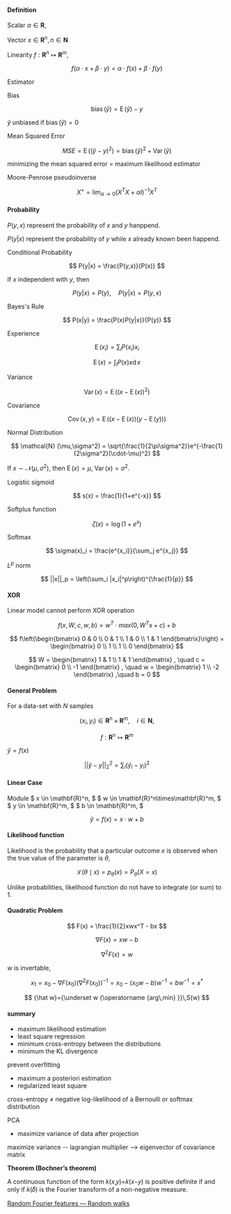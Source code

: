 #### Definition

Scalar $\alpha \in \mathbf{R}$,

Vector $x \in \mathbf{R}^n,n\in\mathbf{N}$

Linearity $f: \mathbf{R}^n\mapsto\mathbf{R}^m$,

$$
f(\alpha \cdot x + \beta\cdot y ) = \alpha\cdot f(x) + \beta\cdot f(y)
$$

Estimator

Bias

$$
\operatorname{bias}(\hat y) = \operatorname{E}(\hat y) - y
$$

$\hat y$ unbiased if $\operatorname{bias}(\hat y) = 0$  

Mean Squared Error

$$
MSE = \operatorname{E}((\hat y - y)^2) = \operatorname{bias}(\hat y)^2 + \operatorname{Var}(\hat y) 
$$

minimizing the mean squared error = maximum likelihood estimator

Moore-Penrose pseudoinverse

$$
X^+ = \lim_{\alpha\to 0} (X^TX + \alpha I)^{-1}X^T 
$$

#### Probability

$P(y,x)$ represent the probability of $x$ and $y$ hanppend.

$P(y|x)$ represent the probability of $y$ while $x$ already known been happend.

Conditional Probability

$$
P(y|x) = \frac{P(y,x)}{P(x)}
$$

If $x$ independent with $y$, then

$$
P(y|x) = P(y), \quad P(y|x) = P(y,x)
$$

Bayes's Rule

$$
P(x|y) = \frac{P(x)P(y|x)}{P(y)}
$$

Experience

$$
\operatorname{E}(x_i) = \sum_i P(x_i)x_i
$$

$$
\operatorname{E}(x) = \int_I P(x)x \operatorname{d} x
$$

Variance

$$
\operatorname{Var}(x) = \operatorname{E}((x-\operatorname{E}(x))^2)
$$

Covariance

$$
\operatorname{Cov}(x,y) = \operatorname{E}((x-\operatorname{E}(x))(y-\operatorname{E}(y)))
$$

Normal Distribution

$$
\mathcal{N} (\mu,\sigma^2) = \sqrt{\frac{1}{2\pi\sigma^2}}e^{-\frac{1}{2\sigma^2}(\cdot-\mu)^2}
$$

If $x \sim \mathcal{N}(\mu,\sigma^2)$, then $\operatorname{E}(x) = \mu$, $\operatorname{Var}(x) = \sigma^2$.

Logistic sigmoid

$$
s(x) = \frac{1}{1+e^{-x}}
$$

Softplus function

$$
\zeta(x) = \operatorname{log}(1+e^{x})
$$

Softmax

$$
\sigma(x)_i = \frac{e^{x_i}}{\sum_j e^{x_j}}
$$

$L^p$ norm

$$
||x||_p = \left(\sum_i |x_i|^p\right)^{\frac{1}{p}}
$$

#### XOR

Linear model cannot perform XOR operation

$$
f(x,W,c,w,b) = w^T\cdot max(0,W^Tx+c) + b
$$

$$
f\left(\begin{bmatrix}
        0 & 0 \\
        0 & 1 \\
        1 & 0 \\
        1 & 1 
    \end{bmatrix}\right)
    =
    \begin{bmatrix}
        0 \\
        1 \\
        1 \\
        0
    \end{bmatrix}
$$

$$
W = 
    \begin{bmatrix}
        1 & 1 \\
        1 & 1 
    \end{bmatrix}
    , \quad
    c = 
    \begin{bmatrix}
        0 \\
        -1
    \end{bmatrix}
    , \quad
    w = 
    \begin{bmatrix}
        1 \\
        -2 
    \end{bmatrix}
    ,\quad
    b = 0
$$

#### General Problem

For a data-set with $N$ samples

$$
(x_{i},y_{i}) 
\in \mathbf{R}^n\times\mathbf{R}^m,\quad
i\in\mathbf{N},
$$

$$
f : \mathbf{R}^n \mapsto \mathbf{R}^m
$$

$\hat y=f(x)$ 

$$
||\hat y-y||_2^2 = \sum_{i} (\hat y_i-y_i)^2
$$

#### Linear Case

Module
$ x \in \mathbf{R}^n, $
$ w \in \mathbf{R}^n\times\mathbf{R}^m, $
$ y \in \mathbf{R}^m, $
$ b \in \mathbf{R}^m, $

$$
\hat y = f(x) = x\cdot w + b
$$

#### Likelihood function

Likelihood is the probability that a particular outcome $x$ is observed when the true value of the parameter is $\theta$,

$$
{\mathcal {L}}(\theta \mid x)=p_{\theta }(x)=P_{\theta }(X=x)
$$

Unlike probabilities, likelihood function do not have to integrate (or sum) to 1.

#### Quadratic Problem

$$
F(x) = \frac{1}{2}xwx^T - bx
$$

$$
\nabla F(x) = xw - b
$$

$$
\nabla^2 F(x) = w
$$

$w$ is invertable,

$$
x_1 = x_0 - \nabla F(x_0) (\nabla^2 F(x_0) )^{-1} 
    = x_0 - (x_0w-b)w^{-1} 
    = bw^{-1} 
    = x^*
$$

$$
{\hat w}={\underset w {\operatorname {arg\,min} }}\,S(w)
$$

#### summary

* maximum likelihood estimation
* least square regression
* minimum cross-entropy between the distributions
* minimum the KL divergence

prevent overfitting

* maximum a posteriori estimation
* regularized least square

cross-entropy $\neq$ negative log-likelihood of a Bernoulli or softmax distribution

PCA

* maximize variance of data after projection

maximize variance -- lagrangian multiplier --> eigenvector of covariance matrix 

**Theorem (Bochner’s theorem)** 

A continuous function of the form 𝑘(𝑥,𝑦)=𝑘(𝑥−𝑦) is positive definite if and only if 𝑘(𝛿) is the Fourier transform of a non-negative measure.

[Random Fourier features &#8212; Random walks](http://random-walks.org/content/misc/rff/rff.html)
